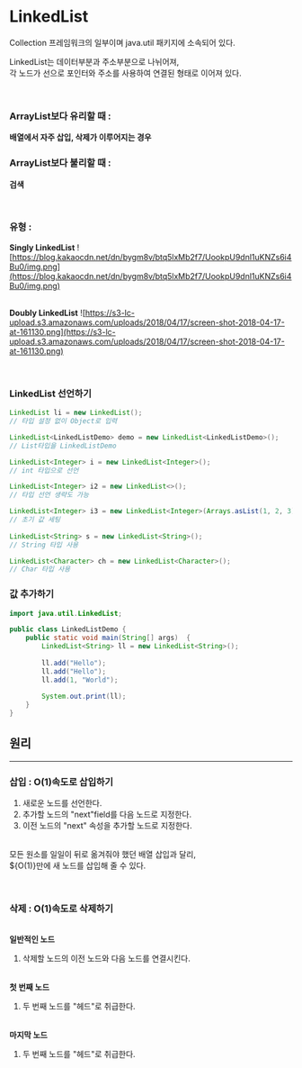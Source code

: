 # LinkedList

Collection 프레임워크의 일부이며 java.util 패키지에 소속되어 있다.

LinkedList는 데이터부분과 주소부분으로 나뉘어져,   
각 노드가 선으로 포인터와 주소를 사용하여 연결된 형태로 이어져 있다.

&nbsp;  
### ArrayList보다 유리할 때 :
**배열에서 자주 삽입, 삭제가 이루어지는 경우** 

### ArrayList보다 불리할 때 : 
**검색**

&nbsp;  

### 유형 :
**Singly LinkedList**
![https://blog.kakaocdn.net/dn/bygm8v/btq5lxMb2f7/UookpU9dnl1uKNZs6i4Bu0/img.png](https://blog.kakaocdn.net/dn/bygm8v/btq5lxMb2f7/UookpU9dnl1uKNZs6i4Bu0/img.png)

&nbsp;  
**Doubly LinkedList**
![https://s3-lc-upload.s3.amazonaws.com/uploads/2018/04/17/screen-shot-2018-04-17-at-161130.png](https://s3-lc-upload.s3.amazonaws.com/uploads/2018/04/17/screen-shot-2018-04-17-at-161130.png)



&nbsp;  



### LinkedList 선언하기

```java 
LinkedList li = new LinkedList(); 
// 타입 설정 없이 Object로 입력

LinkedList<LinkedListDemo> demo = new LinkedList<LinkedListDemo>(); 
// List타입을 LinkedListDemo

LinkedList<Integer> i = new LinkedList<Integer>(); 
// int 타입으로 선언

LinkedList<Integer> i2 = new LinkedList<>(); 
// 타입 선언 생략도 가능

LinkedList<Integer> i3 = new LinkedList<Integer>(Arrays.asList(1, 2, 3)); 
// 초기 값 세팅
		
LinkedList<String> s = new LinkedList<String>(); 
// String 타입 사용

LinkedList<Character> ch = new LinkedList<Character>(); 
// Char 타입 사용

```

### 값 추가하기

```java
import java.util.LinkedList;

public class LinkedListDemo {
	public static void main(String[] args)  {
		LinkedList<String> ll = new LinkedList<String>();
		
		ll.add("Hello");
		ll.add("Hello");
		ll.add(1, "World");
		
		System.out.print(ll);
	}
}
```

## 원리
___

### 삽입 : O(1)속도로 삽입하기
1. 새로운 노드를 선언한다.
2. 추가할 노드의 "next"field를 다음 노드로 지정한다.
3. 이전 노드의 "next" 속성을 추가할 노드로 지정한다.

&nbsp;  
모든 원소를 일일이 뒤로 옮겨줘야 했던 배열 삽입과 달리,   
${O(1)}만에 새 노드를 삽입해 줄 수 있다.


&nbsp;  

### 삭제 : O(1)속도로 삭제하기
&nbsp;  
**일반적인 노드**
1. 삭제할 노드의 이전 노드와 다음 노드를 연결시킨다.

&nbsp;  
**첫 번째 노드**
1. 두 번째 노드를 "헤드"로 취급한다.

&nbsp;  
**마지막 노드**
1. 두 번째 노드를 "헤드"로 취급한다.